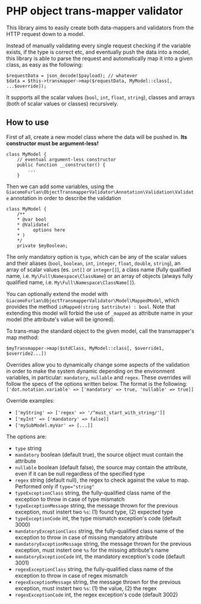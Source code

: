 PHP object trans-mapper validator
===

This library aims to easily create both data-mappers and validators from the HTTP request down to a model.

Instead of manually validating every single request checking if the variable exists, if the type is correct etc,
and eventually push the data into a model, this library is able to parse the request and automatically map it into a
given class, as easy as the following:

    $requestData = json_decode($payload); // whatever
    $data = $this->transmapper->map($requestData, MyModel::class[, ...$override]);

It supports all the scalar values (`bool`, `int`, `float`, `string`), classes and arrays (both of scalar values or classes)
recursively.

How to use
---
First of all, create a new model class where the data will be pushed in. **Its constructor must be argument-less!**

    class MyModel {
        // eventual argument-less constructor
        public function __constructor() {
            ...
        }

Then we can add some variables, using the `GiacomoFurlan\ObjectTransmapperValidator\Annotation\Validation\Validate` annotation
in order to describe the validation

    class MyModel {
        /**
        * @var bool
        * @Validate(
        *     options here
        * )
        */
        private $myBoolean;
        
The only mandatory option is `type`, which can be any of the scalar values and their aliases (`bool`, `boolean`, `int`,
`integer`, `float`, `double`, `string`), an array of scalar values (es. `int[]` or `integer[]`), a class name
(fully qualified name, i.e. `My\Full\Namespace\ClassName`) or an array of objects (always fully qualified name,
i.e. `My\Full\Namespace\ClassName[]`).

You can optionally extend the model with `GiacomoFurlan\ObjectTransmapperValidator\Model\MappedModel`, which provides
the method `isMapped(string $attribute) : bool`. Note that extending this model will forbid the use of `_mapped` as
attribute name in your model (the attribute's value will be ignored).

To trans-map the standard object to the given model, call the transmapper's map method:

    $myTransmapper->map($stdClass, MyModel::class[, $override1, $override2...])

Overrides allow you to dynamically change some aspects of the validation in order to make the system dynamic depending
on the environment variables, in particular: `mandatory`, `nullable` and `regex`. These overrides will follow the specs
of the options written below. The format is the following: `['dot.notation.variable' => ['mandatory' => true, 'nullable' => true]]`

Override examples:

- `['myString' => ['regex' => '/^must_start_with_string/']]`
- `['myInt' => ['mandatory' => false]]`
- `['mySubModel.myVar' => [...]]`

The options are:

- `type` string
- `mandatory` boolean (default true), the source object must contain the attribute
- `nullable` boolean (default false), the source may contain the attribute, even if it can be null regardless of the specified type
- `regex` string (default null), the regex to check against the value to map. Performed only if `type="string"`
- `typeExceptionClass` string, the fully-qualified class name of the exception to throw in case of type mismatch
- `typeExceptionMessage` string, the message thrown for the previous exception, must instert two `%s`: (1) found type, (2) expected type
- `typeExceptionCode` int, the type mismatch exception's code (default 3000)
- `mandatoryExceptionClass` string, the fully-qualified class name of the exception to throw in case of missing mandatory attribute
- `mandatoryExceptionMessage` string, the message thrown for the previous exception, must instert one `%s` for the missing attribute's name
- `mandatoryExceptionCode` int, the mandatory exception's code (default 3001)
- `regexExceptionClass` string, the fully-qualified class name of the exception to throw in case of regex mismatch
- `regexExceptionMessage` string, the message thrown for the previous exception, must instert two `%s`: (1) the value, (2) the regex
- `regexExceptionCode` int, the regex exception's code (default 3002)
